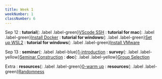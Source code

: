 ```yaml
---
title: Week 1
weekNumber: 1
classNumber: 6
---
```


Sep 12
: **tutorial**{: .label .label-green}[VScode SSH](https://mp.weixin.qq.com/s/cnEFK1VX2hM_VBev8MdpVQ)
  : **tutorial for mac**{: .label .label-green}[Install Docker](https://mp.weixin.qq.com/s/juWtNUnIuFJfXoP_6eKIKg)
: **tutorial for windows**{: .label .label-green}[Set up WSL2](https://mp.weixin.qq.com/s/juWtNUnIuFJfXoP_6eKIKg)
  : **tutorial for windows**{: .label .label-green}[Install VMware](https://mp.weixin.qq.com/s/Lsbyk522TbrXagd2Mf_M5w)

Sep 13
: **seminar**{: .label .label-blue}[1-introduction](/ics-23-fall/assets/class6/23-slides/1-intro.pdf)
: **survey**{: .label .label-yellow}[Seminar Construction](https://www.wjx.cn/vm/QgoYdKb.aspx)
  : **doc**{: .label .label-yellow}[Group Selection](https://docs.qq.com/sheet/DUnlUR1VhY0xnamNS)

Extra
: **resources**{: .label .label-green}[0-warm up](/ics-23-fall/assets/class6/23-slides/0-guidance.pdf)
  : **resources**{: .label .label-green}[Randomness](https://www.random.org/randomness/)
